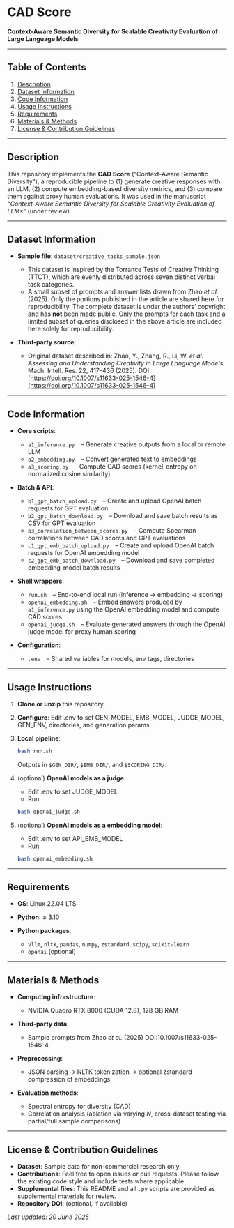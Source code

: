 # CAD Score

**Context-Aware Semantic Diversity for Scalable Creativity Evaluation of Large Language Models**

---

## Table of Contents

1. [Description](#description)
2. [Dataset Information](#dataset-information)
3. [Code Information](#code-information)
4. [Usage Instructions](#usage-instructions)
5. [Requirements](#requirements)
6. [Materials & Methods](#materials--methods)
7. [License & Contribution Guidelines](#license--contribution-guidelines)

---

## Description

This repository implements the **CAD Score** (“Context-Aware Semantic Diversity”), a reproducible pipeline to (1) generate creative responses with an LLM, (2) compute embedding-based diversity metrics, and (3) compare them against proxy human evaluations. It was used in the manuscript *“Context-Aware Semantic Diversity for Scalable Creativity Evaluation of LLMs”* (under review).

---

## Dataset Information

* **Sample file**: `dataset/creative_tasks_sample.json`
  * This dataset is inspired by the Torrance Tests of Creative Thinking (TTCT), which are evenly distributed across seven distinct verbal task categories.
  * A small subset of prompts and answer lists drawn from Zhao *et al.* (2025). Only the portions published in the article are shared here for reproducibility.
  The complete dataset is under the authors’ copyright and has **not** been made public.
  Only the prompts for each task and a limited subset of queries disclosed in the above article are included here solely for reproducibility.
* **Third-party source**:

  * Original dataset described in:
    Zhao, Y., Zhang, R., Li, W. *et al.* *Assessing and Understanding Creativity in Large Language Models.* Mach. Intell. Res. 22, 417–436 (2025).
    DOI: [https://doi.org/10.1007/s11633-025-1546-4](https://doi.org/10.1007/s11633-025-1546-4)

---

## Code Information

* **Core scripts**:

  * `a1_inference.py` – Generate creative outputs from a local or remote LLM
  * `a2_embedding.py` – Convert generated text to embeddings
  * `a3_scoring.py` – Compute CAD scores (kernel-entropy on normalized cosine similarity)
* **Batch & API**:

  * `b1_gpt_batch_upload.py` – Create and upload OpenAI batch requests for GPT evaluation
  * `b2_gpt_batch_download.py` – Download and save batch results as CSV for GPT evaluation
  * `b3_correlation_between_scores.py` – Compute Spearman correlations between CAD scores and GPT evaluations
  * `c1_gpt_emb_batch_upload.py` – Create and upload OpenAI batch requests for OpenAI embedding model
  * `c2_gpt_emb_batch_download.py` – Download and save completed embedding-model batch results
* **Shell wrappers**:

  * `run.sh` – End-to-end local run (inference → embedding → scoring)
  * `openai_embedding.sh` – Embed answers produced by `a1_inference.py` using the OpenAI embedding model and compute CAD scores
  * `openai_judge.sh` – Evaluate generated answers through the OpenAI judge model for proxy human scoring
* **Configuration**:

  * `.env` – Shared variables for models, env tags, directories

---

## Usage Instructions

1. **Clone or unzip** this repository.
2. **Configure**:
    Edit .env to set GEN_MODEL, EMB_MODEL, JUDGE_MODEL, GEN_ENV, directories, and generation params
3. **Local pipeline**:

   ```bash
   bash run.sh
   ```

   Outputs in `$GEN_DIR/`, `$EMB_DIR/`, and `$SCORING_DIR/`.
4. (optional) **OpenAI models as a judge**:
   * Edit .env to set JUDGE_MODEL
   * Run
    
   ```bash
   bash openai_judge.sh
   ```

5. (optional) **OpenAI models as a embedding model**:
   * Edit .env to set API_EMB_MODEL
   * Run
    
   ```bash
   bash openai_embedding.sh
   ```

---

## Requirements

* **OS**: Linux 22.04 LTS
* **Python**: ≥ 3.10
* **Python packages**:

  * `vllm`, `nltk`, `pandas`, `numpy`, `zstandard`, `scipy`, `scikit-learn`
  * `openai` (optional)

---

## Materials & Methods

* **Computing infrastructure**:

  * NVIDIA Quadro RTX 8000 (CUDA 12.8), 128 GB RAM
* **Third-party data**:

  * Sample prompts from Zhao *et al.* (2025) DOI:10.1007/s11633-025-1546-4
* **Preprocessing**:

  * JSON parsing → NLTK tokenization → optional zstandard compression of embeddings
* **Evaluation methods**:

  * Spectral entropy for diversity (CAD)
  * Correlation analysis (ablation via varying *N*, cross-dataset testing via partial/full sample comparisons)

---

## License & Contribution Guidelines

* **Dataset**: Sample data for non-commercial research only.
* **Contributions**: Feel free to open issues or pull requests. Please follow the existing code style and include tests where applicable.
* **Supplemental files**: This README and all `.py` scripts are provided as supplemental materials for review.
* **Repository DOI**: (optional, if available)

*Last updated: 20 June 2025*
